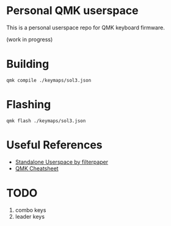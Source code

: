 # Personal QMK userspace

This is a personal userspace repo for QMK keyboard firmware.

(work in progress)

# Building

```
qmk compile ./keymaps/sol3.json
```
# Flashing

```
qmk flash ./keymaps/sol3.json
```

# Useful References

- [Standalone Userspace by filterpaper](https://filterpaper.github.io/qmk/userspace.html)
- [QMK Cheatsheet](https://jayliu50.github.io/qmk-cheatsheet/)

# TODO

1. combo keys
2. leader keys
